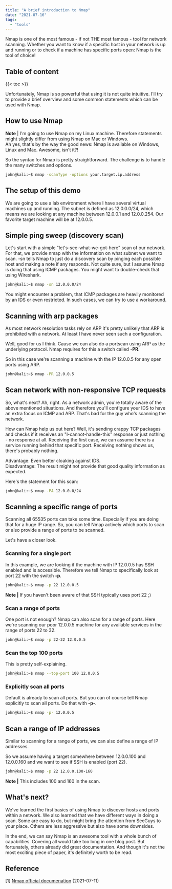```yaml
---
title: "A brief introduction to Nmap"
date: "2021-07-16"
tags: 
  - "tools"
---
```


Nmap is one of the most famous - if not THE most famous - tool for network scanning. Whether you want to know if a specific host in your network is up and running or to check if a machine has specific ports open: Nmap is the tool of choice!

<!--more-->
## Table of content 
{{< toc >}}

Unfortunately, Nmap is so powerful that using it is not quite intuitive. I'll try to provide a brief overview and some common statements which can be used with Nmap.

## How to use Nmap

**Note** | I'm going to use Nmap on my Linux machine. Therefore statements might slightly differ from using Nmap on Mac or Windows.  
Ah yes, that's by the way the good news: Nmap is available on Windows, Linux and Mac. Awesome, isn't it?!

So the syntax for Nmap is pretty straightforward. The challenge is to handle the many switches and options.

```bash
john@kali:~$ nmap -scanType -options your.target.ip.address
```

## The setup of this demo

We are going to use a lab environment where I have several virtual machines up and running. The subnet is defined as 12.0.0.0/24, which means we are looking at any machine between 12.0.0.1 and 12.0.0.254. Our favorite target machine will be at 12.0.0.5.

## Simple ping sweep (discovery scan)

Let's start with a simple "let's-see-what-we-got-here" scan of our network.  
For that, we provide nmap with the information on what subnet we want to scan. -sn tells Nmap to just do a discovery scan by pinging each possible host and making a note if any responds. Not quite sure, but I assume Nmap is doing that using ICMP packages. You might want to double-check that using Wireshark.

```bash
john@kali:~$ nmap -sn 12.0.0.0/24
```

You might encounter a problem, that ICMP packages are heavily monitored by an IDS or even restricted. In such cases, we can try to use a workaround.

## Scanning with arp packages

As most network resolution tasks rely on ARP it's pretty unlikely that ARP is prohibited with a network. At least I have never seen such a configuration.

Well, good for us I think. Cause we can also do a portscan using ARP as the underlying protocol. Nmap requires for this a switch called **\-PR**.

So in this case we're scanning a machine with the IP 12.0.0.5 for any open ports using ARP.

```bash
john@kali:~$ nmap -PR 12.0.0.5
```

## Scan network with non-responsive TCP requests

So, what's next? Ah, right. As a network admin, you're totally aware of the above mentioned situations. And therefore you'll configure your IDS to have an extra focus on ICMP and ARP. That's bad for the guy who's scanning the network.

How can Nmap help us out here? Well, it's sending crappy TCP packages and checks if it receives an "I-cannot-handle-this" response or just nothing - no response at all. Receiving the first case, we can assume there is a service running behind that specific port. Receiving nothing shows us, there's probably nothing.

Advantage: Even better cloaking against IDS.  
Disadvantage: The result might not provide that good quality information as expected.

Here's the statement for this scan:

```bash
john@kali:~$ nmap -PA 12.0.0.0/24 
```

## Scanning a specific range of ports

Scanning all 65535 ports can take some time. Especially if you are doing that for a huge IP range. So, you can tell Nmap actively which ports to scan or also provide a range of ports to be scanned.

Let's have a closer look.

### Scanning for a single port

In this example, we are looking if the machine with IP 12.0.0.5 has SSH enabled and is accessible. Therefore we tell Nmap to specifically look at port 22 with the switch **\-p**.

```bash
john@kali:~$ nmap -p 22 12.0.0.5 
```

**Note |** If you haven't been aware of that SSH typically uses port 22 ;)

### Scan a range of ports

One port is not enough? Nmap can also scan for a range of ports. Here we're scanning our poor 12.0.0.5 machine for any available services in the range of ports 22 to 32.

```bash
john@kali:~$ nmap -p 22-32 12.0.0.5 
```

### Scan the top 100 ports

This is pretty self-explaining.

```bash
john@kali:~$ nmap --top-port 100 12.0.0.5
```

### Explicitly scan all ports

Default is already to scan all ports. But you can of course tell Nmap explicitly to scan all ports. Do that with **\-p-**.

```bash
john@kali:~$ nmap -p- 12.0.0.5
```

## Scan a range of IP addresses

Similar to scanning for a range of ports, we can also define a range of IP addresses.

So we assume having a target somewhere between 12.0.0.100 and 12.0.0.160 and we want to see if SSH is enabled (port 22).

```bash
john@kali:~$ nmap -p 22 12.0.0.100-160
```

**Note |** This includes 100 and 160 in the scan.

## What's next?

We've learned the first basics of using Nmap to discover hosts and ports within a network. We also learned that we have different ways in doing a scan. Some are easy to do, but might bring the attention from SecGuys to your place. Others are less aggressive but also have some downsides.

In the end, we can say Nmap is an awesome tool with a whole bunch of capabilities. Covering all would take too long in one blog post. But fortunately, others already did great documentation. And though it's not the most exciting piece of paper, it's definitely worth to be read.

## Reference

\[1\] [Nmap official documenation](https://nmap.org/docs.html) (2021-07-11)
